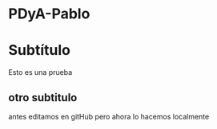 # PDyA-Pablo

# Subtítulo 

Esto es una prueba

## otro subtitulo

antes editamos en gitHub pero ahora lo hacemos localmente